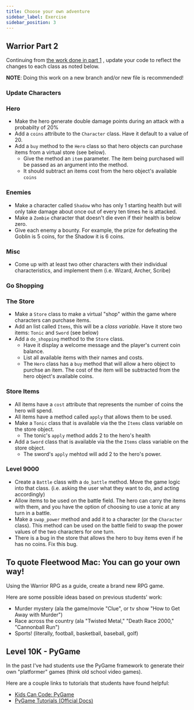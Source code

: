 ```yaml
---
title: Choose your own adventure
sidebar_label: Exercise
sidebar_position: 3
---
```


## Warrior Part 2

Continuing from [the work done in part 1](/docs/cohorts/cohort17/lectures/week2/day3/EXERCISES) , update your code to reflect the changes to each class as noted below.

__NOTE__: Doing this work on a new branch and/or new file is recommended!

### Update Characters

### Hero

* Make the hero generate double damage points during an attack with a probabilty of 20%
* Add a `coins` attribute to the `Character` class. Have it default to a value of 20.
* Add a `buy` method to the `Hero` class so that hero objects can purchase items from a virtual store (see below).
  * Give the method an `item` parameter. The item being purchased will be passed as an argument into the method.
  * It should subtract an items cost from the hero object's available `coins`

### Enemies

* Make a character called `Shadow` who has only 1 starting health but will only take damage about once out of every ten times he is attacked.
* Make a `Zombie` character that doesn't die even if their health is below zero.
* Give each enemy a bounty. For example, the prize for defeating the Goblin is 5 coins, for the Shadow it is 6 coins.

### Misc

* Come up with at least two other characters with their individual characteristics, and implement them (i.e. Wizard, Archer, Scribe)

### Go Shopping

### The Store

* Make a `Store` class to make a virtual "shop" within the game where characters can purchase items.
* Add an list called `Items`, this will be a _class variable_. Have it store two items: `Tonic` and `Sword` (see below)
* Add a `do_shopping` method to the `Store` class.
  * Have it display a welcome message and the player's current coin balance.
  * List all available items with their names and costs.
  * The `Hero` class has a `buy` method that will allow a hero object to purchse an item. The cost of the item will be subtracted from the hero object's available coins.

### Store Items

* All items have a `cost` attribute that represents the number of coins the hero will spend.
* All items have a method called `apply` that allows them to be used.
* Make a `Tonic` class that is available via the the `Items` class variable on the store object.
  * The tonic's `apply` method adds 2 to the hero's health
* Add a `Sword` class that is available via the the `Items` class variable on the store object.
  * The sword's `apply` mehtod will add 2 to the hero's power.

### Level 9000

* Create a `Battle` class with a `do_battle` method. Move the game logic into that class. (i.e. asking the user what they want to do, and acting accordingly)
* Allow items to be used on the battle field. The hero can carry the items with them, and you have the option of choosing to use a tonic at any turn in a battle.
* Make a `swap_power` method and add it to a character (or the `Character` class). This method can be used on the battle field to swap the power values of the two characters for one turn.
* There is a bug in the store that allows the hero to buy items even if he has no coins. Fix this bug.

## To quote Fleetwood Mac: You can go your own way!

Using the Warrior RPG as a guide, create a brand new RPG game.

Here are some possible ideas based on previous students' work:

* Murder mystery (ala the game/movie "Clue", or tv show "How to Get Away with Murder")
* Race across the country (ala "Twisted Metal," "Death Race 2000," "Cannonball Run")
* Sports! (literally, football, basketball, baseball, golf)

## Level 10K - PyGame

In the past I've had students use the PyGame framework to generate their own "platformer" games (think old school video games).

Here are a couple links to tutorials that students have found helpful:

* [Kids Can Code: PyGame](https://kidscancode.org/lessons/)
* [PyGame Tutorials (Official Docs)](https://www.pygame.org/wiki/tutorials)